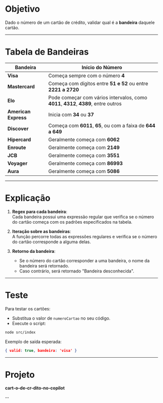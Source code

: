# Objetivo
Dado o número de um cartão de crédito, validar qual é a **bandeira** daquele cartão.

---

# Tabela de Bandeiras

| Bandeira         | Início do Número                                                                    |
|------------------|-------------------------------------------------------------------------------------|
| **Visa**         | Começa sempre com o número **4**                                                    |
| **Mastercard**   | Começa com dígitos entre **51 e 52** ou entre **2221 a 2720**                       |
| **Elo**          | Pode começar com vários intervalos, como **4011**, **4312**, **4389**, entre outros |
| **American Express** | Inicia com **34** ou **37**                                                     |
| **Discover**     | Começa com **6011**, **65**, ou com a faixa de **644 a 649**                        |
| **Hipercard**    | Geralmente começa com **6062**                                                      |
| **Enroute**      | Geralmente começa com **2149**                                                      |
| **JCB**          | Geralmente começa com **3551**                                                      |
| **Voyager**      | Geralmente começa com **86993**                                                     |
| **Aura**         | Geralmente começa com **5086**                                                      |

---

# Explicação
1. **Regex para cada bandeira**:  
   Cada bandeira possui uma expressão regular que verifica se o número do cartão começa com os padrões especificados na tabela.

2. **Iteração sobre as bandeiras**:  
   A função percorre todas as expressões regulares e verifica se o número do cartão corresponde a alguma delas.

3. **Retorno da bandeira**:  
   - Se o número do cartão corresponder a uma bandeira, o nome da bandeira será retornado.
   - Caso contrário, será retornado "Bandeira desconhecida".

---

# Teste

Para testar os cartões:
- Substitua o valor de `numeroCartao` no seu código.
- Execute o script:

```bash
node src/index
```

Exemplo de saída esperada:
```json
{ valid: true, bandeira: 'visa' }
```

---

# Projeto
**cart-o-de-cr-dito-no-copilot**

--
